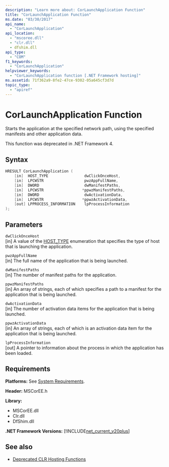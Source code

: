 ```yaml
---
description: "Learn more about: CorLaunchApplication Function"
title: "CorLaunchApplication Function"
ms.date: "03/30/2017"
api_name:
  - "CorLaunchApplication"
api_location:
  - "mscoree.dll"
  - "clr.dll"
  - dfshim.dll
api_type:
  - "COM"
f1_keywords:
  - "CorLaunchApplication"
helpviewer_keywords:
  - "CorLaunchApplication function [.NET Framework hosting]"
ms.assetid: 71f362a9-8fe2-47ce-9302-05a645cf3d7d
topic_type:
  - "apiref"
---
```

# CorLaunchApplication Function

Starts the application at the specified network path, using the specified manifests and other application data.

 This function was deprecated in .NET Framework 4.

## Syntax

```cpp
HRESULT CorLaunchApplication (
    [in]  HOST_TYPE                dwClickOnceHost,
    [in]  LPCWSTR                  pwzAppFullName,
    [in]  DWORD                    dwManifestPaths,
    [in]  LPCWSTR                 *ppwzManifestPaths,
    [in]  DWORD                    dwActivationData,
    [in]  LPCWSTR                 *ppwzActivationData,
    [out] LPPROCESS_INFORMATION    lpProcessInformation
);
```

## Parameters

 `dwClickOnceHost`\
 [in] A value of the [HOST_TYPE](host-type-enumeration.md) enumeration that specifies the type of host that is launching the application.

 `pwzAppFullName`\
 [in] The full name of the application that is being launched.

 `dwManifestPaths`\
 [in] The number of manifest paths for the application.

 `ppwzManifestPaths`\
 [in] An array of strings, each of which specifies a path to a manifest for the application that is being launched.

 `dwActivationData`\
 [in] The number of activation data items for the application that is being launched.

 `ppwzActivationData`\
 [in] An array of strings, each of which is an activation data item for the application that is being launched.

 `lpProcessInformation`\
 [out] A pointer to information about the process in which the application has been loaded.

## Requirements

**Platforms:** See [System Requirements](../../get-started/system-requirements.md).

**Header:** MSCorEE.h

**Library:**

- MSCorEE.dll
- Clr.dll
- DfShim.dll

**.NET Framework Versions:** [!INCLUDE[net_current_v20plus](../../../../includes/net-current-v20plus-md.md)]

## See also

- [Deprecated CLR Hosting Functions](deprecated-clr-hosting-functions.md)
